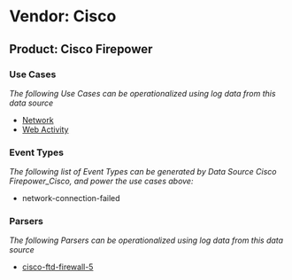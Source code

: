 Vendor: Cisco
=============
Product: Cisco Firepower
------------------------

### Use Cases

_The following Use Cases can be operationalized using log data from this data source_

* [Network](../UseCases/usecase_network.md)
* [Web Activity](../UseCases/usecase_web_activity.md)


### Event Types

_The following list of Event Types can be generated by Data Source Cisco Firepower_Cisco, and power the use cases above:_

- network-connection-failed


### Parsers

_The following Parsers can be operationalized using log data from this data source_

* [cisco-ftd-firewall-5](../Parsers/parserContent_cisco-ftd-firewall-5.md)
